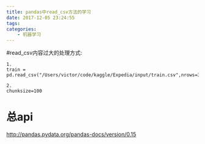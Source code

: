 ```yaml
---
title: pandas中read_csv方法的学习
date: 2017-12-05 23:24:55
tags:
categories:
    - 机器学习
---
```

#read_csv内容过大的处理方式:
```
1.
train = pd.read_csv("/Users/victor/code/kaggle/Expedia/input/train.csv",nrows=3000)

2.
chunksize=100
```


# 总api
http://pandas.pydata.org/pandas-docs/version/0.15